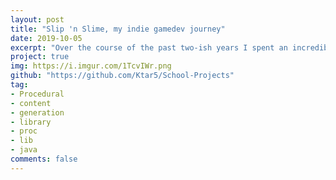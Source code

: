 ```yaml
---
layout: post
title: "Slip 'n Slime, my indie gamedev journey"
date: 2019-10-05
excerpt: "Over the course of the past two-ish years I spent an incredible amount of time developing an indie video game called Slip 'N Slime using the LibGDX game library for Java. It is one of my most proud projects."
project: true
img: https://i.imgur.com/1TcvIWr.png
github: "https://github.com/Ktar5/School-Projects"
tag: 
- Procedural
- content
- generation
- library
- proc
- lib
- java
comments: false
---
```

